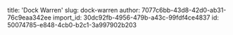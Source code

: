 title: '​Dock Warren'
slug: dock-warren
author: 7077c6bb-43d8-42d0-ab31-76c9eaa342ee
import_id: 30dc92fb-4956-479b-a43c-99fdf4ce4837
id: 50074785-e848-4cb0-b2c1-3a997902b203
